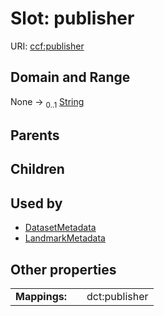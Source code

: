 
# Slot: publisher




URI: [ccf:publisher](http://purl.org/ccf/publisher)


## Domain and Range

None &#8594;  <sub>0..1</sub> [String](types/String.md)

## Parents


## Children


## Used by

 * [DatasetMetadata](DatasetMetadata.md)
 * [LandmarkMetadata](LandmarkMetadata.md)

## Other properties

|  |  |  |
| --- | --- | --- |
| **Mappings:** | | dct:publisher |

